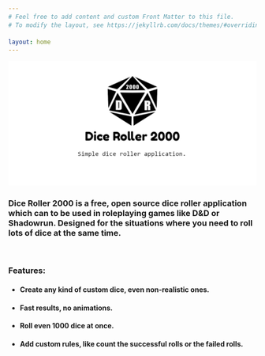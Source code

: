 ```yaml
---
# Feel free to add content and custom Front Matter to this file.
# To modify the layout, see https://jekyllrb.com/docs/themes/#overriding-theme-defaults

layout: home
---
```

<!-- 
![Image](assets/site_under_construction.png "icon") -->

![Image](assets/main_page_logo.png)

### Dice Roller 2000 is a free, open source dice roller application which can to be used in roleplaying games like D&D or Shadowrun. Designed for the situations where you need to roll lots of dice at the same time.

&nbsp;

### Features:

* #### Create any kind of custom dice, even non-realistic ones.

* #### Fast results, no animations.

* #### Roll even 1000 dice at once.

* #### Add custom rules, like count the successful rolls or the failed rolls.

